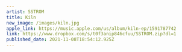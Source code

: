 ```yaml
---
artist: SSTROM
title: Kiln
new_image: /images/kiln.jpg
apple_link: https://music.apple.com/us/album/kiln-ep/1591787742
link: https://www.dropbox.com/s/t0f3anip846cfuu/SSTROM.zip?dl=1
published_date: 2021-11-08T18:54:12.925Z
---
```

